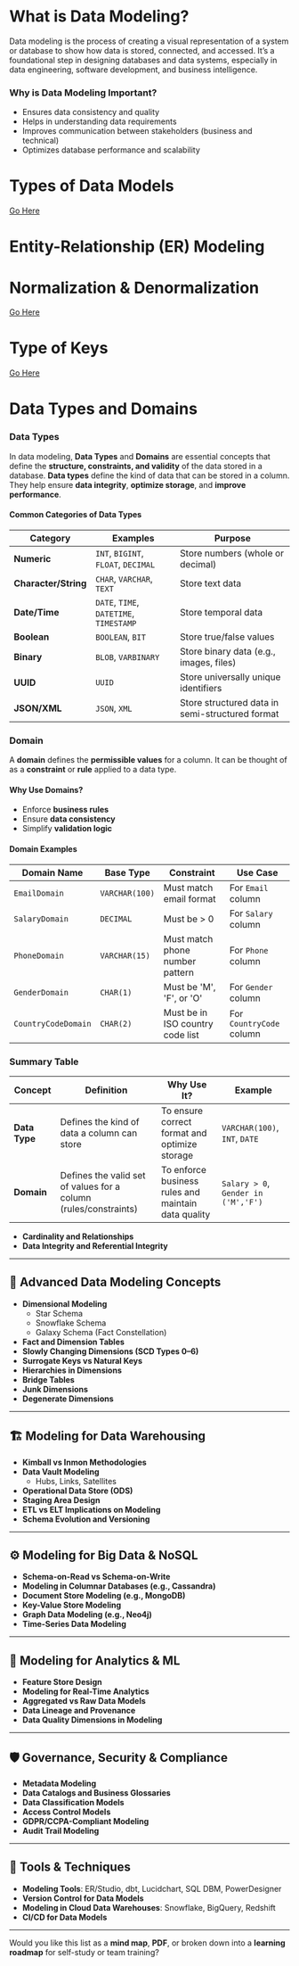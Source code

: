 # What is Data Modeling?
Data modeling is the process of creating a visual representation of a system or database to show how data is stored, connected, and accessed. It’s a foundational step in designing databases and data systems, especially in data engineering, software development, and business intelligence.
### Why is Data Modeling Important?
- Ensures data consistency and quality
- Helps in understanding data requirements
- Improves communication between stakeholders (business and technical)
- Optimizes database performance and scalability

# Types of Data Models
[Go Here](https://github.com/yadavraganu/Data-Engineering/blob/main/Data%20Modeling/Stages%20of%20Data%20Modeling.md)

# Entity-Relationship (ER) Modeling

# Normalization & Denormalization
[Go Here](https://github.com/yadavraganu/Data-Engineering/blob/main/Data%20Modeling/Normalization.md)

# Type of Keys
[Go Here](https://github.com/yadavraganu/Data-Engineering/blob/main/Data%20Modeling/Type%20of%20Keys.md)

# Data Types and Domains

### Data Types

In data modeling, **Data Types** and **Domains** are essential concepts that define the **structure, constraints, and validity** of the data stored in a database.
**Data types** define the kind of data that can be stored in a column. They help ensure **data integrity**, **optimize storage**, and **improve performance**.

#### Common Categories of Data Types

| **Category**     | **Examples**                          | **Purpose**                                      |
|------------------|----------------------------------------|--------------------------------------------------|
| **Numeric**       | `INT`, `BIGINT`, `FLOAT`, `DECIMAL`   | Store numbers (whole or decimal)                 |
| **Character/String** | `CHAR`, `VARCHAR`, `TEXT`              | Store text data                                  |
| **Date/Time**     | `DATE`, `TIME`, `DATETIME`, `TIMESTAMP` | Store temporal data                              |
| **Boolean**       | `BOOLEAN`, `BIT`                      | Store true/false values                          |
| **Binary**        | `BLOB`, `VARBINARY`                   | Store binary data (e.g., images, files)          |
| **UUID**          | `UUID`                                | Store universally unique identifiers             |
| **JSON/XML**      | `JSON`, `XML`                         | Store structured data in semi-structured format  |

### Domain

A **domain** defines the **permissible values** for a column. It can be thought of as a **constraint** or **rule** applied to a data type.

#### Why Use Domains?
- Enforce **business rules**
- Ensure **data consistency**
- Simplify **validation logic**

#### Domain Examples

| **Domain Name**     | **Base Type** | **Constraint**                          | **Use Case**                        |
|---------------------|---------------|------------------------------------------|-------------------------------------|
| `EmailDomain`       | `VARCHAR(100)`| Must match email format                  | For `Email` column                  |
| `SalaryDomain`      | `DECIMAL`     | Must be > 0                              | For `Salary` column                 |
| `PhoneDomain`       | `VARCHAR(15)` | Must match phone number pattern          | For `Phone` column                  |
| `GenderDomain`      | `CHAR(1)`     | Must be 'M', 'F', or 'O'                 | For `Gender` column                 |
| `CountryCodeDomain` | `CHAR(2)`     | Must be in ISO country code list         | For `CountryCode` column           |

### Summary Table

| **Concept**   | **Definition**                                                                 | **Why Use It?**                                      | **Example**                        |
|---------------|----------------------------------------------------------------------------------|------------------------------------------------------|------------------------------------|
| **Data Type** | Defines the kind of data a column can store                                     | To ensure correct format and optimize storage        | `VARCHAR(100)`, `INT`, `DATE`      |
| **Domain**    | Defines the valid set of values for a column (rules/constraints)                | To enforce business rules and maintain data quality  | `Salary > 0`, `Gender in ('M','F')`|

- **Cardinality and Relationships**
- **Data Integrity and Referential Integrity**

---

## 🧠 **Advanced Data Modeling Concepts**
- **Dimensional Modeling**
  - Star Schema
  - Snowflake Schema
  - Galaxy Schema (Fact Constellation)
- **Fact and Dimension Tables**
- **Slowly Changing Dimensions (SCD Types 0–6)**
- **Surrogate Keys vs Natural Keys**
- **Hierarchies in Dimensions**
- **Bridge Tables**
- **Junk Dimensions**
- **Degenerate Dimensions**

---

## 🏗️ **Modeling for Data Warehousing**
- **Kimball vs Inmon Methodologies**
- **Data Vault Modeling**
  - Hubs, Links, Satellites
- **Operational Data Store (ODS)**
- **Staging Area Design**
- **ETL vs ELT Implications on Modeling**
- **Schema Evolution and Versioning**

---

## ⚙️ **Modeling for Big Data & NoSQL**
- **Schema-on-Read vs Schema-on-Write**
- **Modeling in Columnar Databases (e.g., Cassandra)**
- **Document Store Modeling (e.g., MongoDB)**
- **Key-Value Store Modeling**
- **Graph Data Modeling (e.g., Neo4j)**
- **Time-Series Data Modeling**

---

## 🧪 **Modeling for Analytics & ML**
- **Feature Store Design**
- **Modeling for Real-Time Analytics**
- **Aggregated vs Raw Data Models**
- **Data Lineage and Provenance**
- **Data Quality Dimensions in Modeling**

---

## 🛡️ **Governance, Security & Compliance**
- **Metadata Modeling**
- **Data Catalogs and Business Glossaries**
- **Data Classification Models**
- **Access Control Models**
- **GDPR/CCPA-Compliant Modeling**
- **Audit Trail Modeling**

---

## 🧰 **Tools & Techniques**
- **Modeling Tools**: ER/Studio, dbt, Lucidchart, SQL DBM, PowerDesigner
- **Version Control for Data Models**
- **Modeling in Cloud Data Warehouses**: Snowflake, BigQuery, Redshift
- **CI/CD for Data Models**

---

Would you like this list as a **mind map**, **PDF**, or broken down into a **learning roadmap** for self-study or team training?
